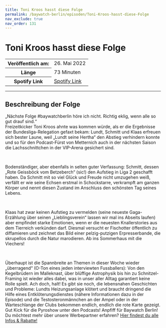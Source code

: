 ```yaml
---
title: Toni Kroos hasst diese Folge
permalink: /baywatch-berlin/episoden/Toni-Kroos-hasst-diese-Folge
nav_exclude: true
nav_order: 131
---
```


# Toni Kroos hasst diese Folge
<table class="resp-table dcf-table dcf-table-responsive dcf-table-bordered dcf-table-striped dcf-w-100%">
                    <tbody>
                        <tr>
                            <th scope="row">Veröffentlich am:</th>
                            <td data-label="Veröffentlich am:">26. Mai 2022</td>
                        </tr>
                        <tr>
                            <th scope="row">Länge </th>
                            <td data-label="Länge ">73 Minuten</td>
                        </tr><tr>
                                <th scope="row">Spotify Link</th>
                                <td data-label="Spotify Link"><a href="https://open.spotify.com/episode/2SFtC2JtZBWhwWPhhB0i1f">Spotify Link</a></td>
                            </tr></tbody>
                </table>

***

## Beschreibung der Folge

<div>
<p>„Nächste Folge #baywatchberlin höre ich nicht. Richtig eklig, wenn alle so gut drauf sind.“<br/>Freizeitkicker Toni Kroos ahnte was kommen würde, als er die Ergebnisse der Bundesliga-Relegation gefaxt bekam: Lundt, Schmitt und Klaas erfreuen sich bester Laune, weil „Lundt seine Hertha“ den Abstieg verhindern konnte und so für den Podcast-Fürst von Metternich auch in der nächsten Saison die Lachsschnittchen in der VIP-Arena gesichert sind. </p><br/><p>Bodenständiger, aber ebenfalls in selten guter Verfassung: Schmitt, dessen „Rote Geissböck vom Betzeberch“ (sic!) den Aufstieg in Liga 2 geschafft haben. Da Schmitt mit so viel Glück und Freude nicht umzugehen weiß, verfällt er wie seine Echsen erstmal in Schockstarre, verkrampft am ganzen Körper und nennt diesen Zustand im Anschluss den schönsten Tag seines Lebens. </p><br/><p>Klaas hat zwar keinen Aufstieg zu vermelden (seine neueste Gaga-Erzählung über seinen „Lieblingsverein“ lassen wir mal ins Abseits laufen) aber empfindet starke Emotionen, wenn er die neuesten Knallerstories aus dem Tierreich verkünden darf. Diesmal versucht er Fischotter öffentlich zu diffamieren und zeichnet das Bild einer pelzig-putzigen Erpresserbande, die skrupellos durch die Natur marodieren. Ab ins Sommerhaus mit die Viechers! </p><br/><p>Überhaupt ist die Spannbreite an Themen in dieser Woche wieder „überragend“ (O-Ton eines jeden interviewten Fussballers): Von den Kegelbrüdern im Malleknast, über blüffige Astrophysik bis hin zu Schnitzel-Framing ist wieder alles dabei, was in unser aller Alltag garantiert keine Rolle spielt. Ach doch, halt! Es gibt sie noch, die lebensnahen Geschichten und Probleme: Lundts Heizungsanlage klötert und braucht dringend die Hilfe eines Entklöterungsdienstes (nähere Informationen dazu in der Episode) und die Testosteronmännchen an der Ampel oder in der Warteschlange der Clubs bekommen endlich, endlich die rote Karte gezeigt. Gut Kick für die Pyroshow unter den Podcasts! Anpfiff für Baywatch Berlin!<br/>Du möchtest mehr über unsere Werbepartner erfahren? <a href="https://linktr.ee/BaywatchBerlin" rel="nofollow">Hier findest du alle Infos &amp; Rabatte!</a></p>  
</div>

